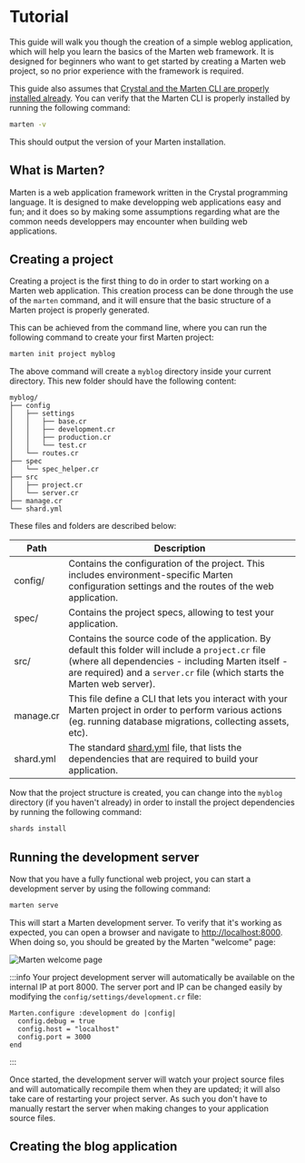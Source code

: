 # Tutorial

This guide will walk you though the creation of a simple weblog application, which will help you learn the basics of the Marten web framework. It is designed for beginners who want to get started by creating a Marten web project, so no prior experience with the framework is required.

This guide also assumes that [Crystal and the Marten CLI are properly installed already](./installation.md). You can verify that the Marten CLI is properly installed by running the following command:

```bash
marten -v
```

This should output the version of your Marten installation.

## What is Marten?

Marten is a web application framework written in the Crystal programming language. It is designed to make developping web applications easy and fun; and it does so by making some assumptions regarding what are the common needs developpers may encounter when building web applications.

## Creating a project

Creating a project is the first thing to do in order to start working on a Marten web application. This creation process can be done through the use of the `marten` command, and it will ensure that the basic structure of a Marten project is properly generated.

This can be achieved from the command line, where you can run the following command to create your first Marten project:

```bash
marten init project myblog
```

The above command will create a `myblog` directory inside your current directory. This new folder should have the following content:

```
myblog/
├── config
│   ├── settings
│   │   ├── base.cr
│   │   ├── development.cr
│   │   ├── production.cr
│   │   └── test.cr
│   └── routes.cr
├── spec
│   └── spec_helper.cr
├── src
│   ├── project.cr
│   └── server.cr
├── manage.cr
└── shard.yml
```

These files and folders are described below:

| Path | Description |
| ----------- | ----------- |
| config/ | Contains the configuration of the project. This includes environment-specific Marten configuration settings and the routes of the web application. |
| spec/ | Contains the project specs, allowing to test your application. | 
| src/ | Contains the source code of the application. By default this folder will include a `project.cr` file (where all dependencies - including Marten itself - are required) and a `server.cr` file (which starts the Marten web server). |
| manage.cr | This file define a CLI that lets you interact with your Marten project in order to perform various actions (eg. running database migrations, collecting assets, etc). |
| shard.yml | The standard [shard.yml](https://crystal-lang.org/reference/the_shards_command/index.html) file, that lists the dependencies that are required to build your application. |

Now that the project structure is created, you can change into the `myblog` directory (if you haven't already) in order to install the project dependencies by running the following command:

```bash
shards install
```

## Running the development server

Now that you have a fully functional web project, you can start a development server by using the following command:

```bash
marten serve
```

This will start a Marten development server. To verify that it's working as expected, you can open a browser and navigate to [http://localhost:8000](http://localhost:8000). When doing so, you should be greated by the Marten "welcome" page:

![Marten welcome page](/img/getting-started/tutorial/marten_welcome_page.png)

:::info
Your project development server will automatically be available on the internal IP at port 8000. The server port and IP can be changed easily by modifying the `config/settings/development.cr` file:

```crystal
Marten.configure :development do |config|
  config.debug = true
  config.host = "localhost"
  config.port = 3000
end
```
:::

Once started, the development server will watch your project source files and will automatically recompile them when they are updated; it will also take care of restarting your project server. As such you don't have to manually restart the server when making changes to your application source files.

## Creating the blog application
